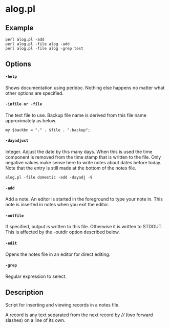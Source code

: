 # alog.pl

## Example

    perl alog.pl -add
    perl alog.pl -file alog -add
    perl alog.pl -file alog -grep test

## Options

#### `-help`

Shows documentation using perldoc. Nothing else happens no matter
what other options are specified.

#### `-infile or -file`

The text file to use. Backup file name is derived from this file
name approximately as below.

    my $backbn = "." . $file . ".backup";

#### `-dayadjust`

Integer. Adjust the date by this many days. When this is used the
time component is removed from the time stamp that is written to the
file. Only negative values make sense here to write notes about
dates before today. Note that the entry is still made at the bottom
of the notes file.

    alog.pl -file domestic -add -dayadj -9

#### `-add`

Add a note. An editor is started in the foreground to type your note
in. This note is inserted in notes when you exit the editor.

#### `-outfile`

If specified, output is written to this file. Otherwise it is
written to STDOUT. This is affected by the -outdir option described
below.

#### `-edit`

Opens the notes file in an editor for direct editing.

#### `-grep`

Regular expression to select.

## Description

Script for inserting and viewing records in a notes file.

A record is any text separated from the next record by _//_ (two
forward slashes) on a line of its own.
